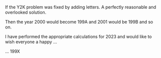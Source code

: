If the Y2K problem was fixed by adding letters. A perfectly reasonable and overlooked solution.

Then the year 2000 would become 199A and 2001 would be 199B and so on.

I have performed the appropriate calculations for 2023 and would like to wish everyone a happy ...

... 199X